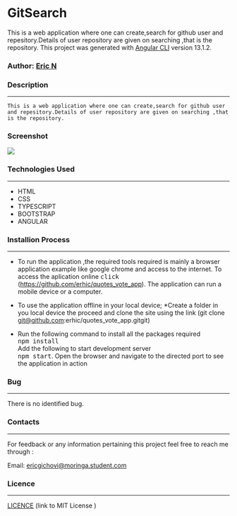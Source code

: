 # GitSearch
This is a web application where one can create,search for github user and repesitory.Details of user repository are given on searching ,that is the repository.
This project was generated with [Angular CLI](https://github.com/angular/angular-cli) version 13.1.2.

### Author:  [Eric N](https://github.com/erhic/quotes_vote_app)




### Description
----
    This is a web application where one can create,search for github user and repesitory.Details of user repository are given on searching ,that is the repository.
### Screenshot
<img src="src/assets/images/Scrsht.png"> 

### Technologies Used
----
- HTML
- CSS
- TYPESCRIPT
- BOOTSTRAP
- ANGULAR

### Installion Process
----
* To run the application ,the required tools required is mainly a browser application example like google chrome and access to the internet. To access the aplication online <kbd>click</kbd> (https://github.com/erhic/quotes_vote_app).
The application can run a mobile device or a computer.

* To use the application offline in your local device;
*Create a folder in you local device the proceed and clone the site using the link (git clone git@github.com:erhic/quotes_vote_app.gitgit)

* Run the following command to install all the packages required<br>
<kbd>npm install</kbd><br>
Add the following to start development server<br>
<kbd>npm start</kbd>.
Open the browser and navigate to the directed port to see the application in action

### Bug
----
There is no identified bug.
### Contacts
----
For feedback or any information pertaining this project feel free to reach me through :

Email: ericgichovi@moringa.student.com

### Licence 
---

[ LICENCE](LICENSE) 
 (link to MIT License )
